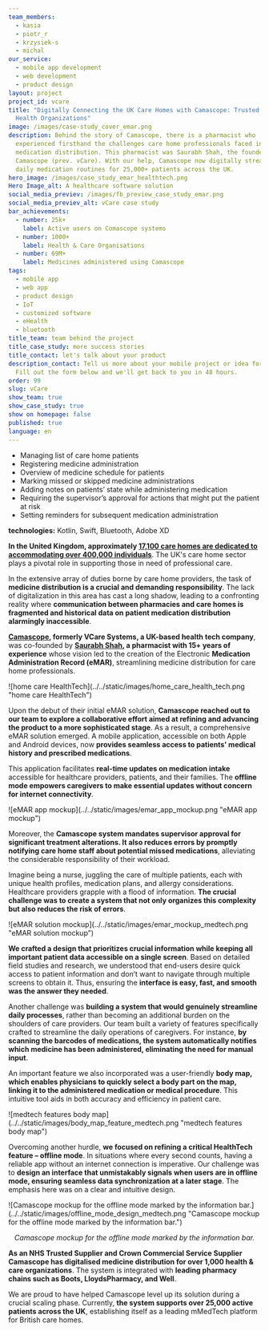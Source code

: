 ```yaml
---
team_members:
  - kasia
  - piotr_r
  - krzysiek-s
  - michal
our_service:
  - mobile app development
  - web development
  - product design
layout: project
project_id: vcare
title: "Digitally Connecting the UK Care Homes with Camascope: Trusted by 1000+
  Health Organizations"
image: /images/case-study_cover_emar.png
description: Behind the story of Camascope, there is a pharmacist who
  experienced firsthand the challenges care home professionals faced in
  medication distribution. This pharmacist was Saurabh Shah, the founder of
  Camascope (prev. vCare). With our help, Camascope now digitally streamlines
  daily medication routines for 25,000+ patients across the UK.
hero_image: /images/case_study_emar_healthtech.png
Hero Image_alt: A healthcare software solution
social_media_previev: /images/fb_preview_case_study_emar.png
social_media_previev_alt: vCare case study
bar_achievements:
  - number: 25k+
    label: Active users on Comascope systems
  - number: 1000+
    label: Health & Care Organisations
  - number: 69M+
    label: Medicines administered using Camascope
tags:
  - mobile app
  - web app
  - product design
  - IoT
  - customized software
  - eHealth
  - bluetooth
title_team: team behind the project
title_case_study: more success stories
title_contact: let's talk about your product
description_contact: Tell us more about your mobile project or idea for an app.
  Fill out the form below and we'll get back to you in 48 hours.
order: 99
slug: vCare
show_team: true
show_case_study: true
show on homepage: false
published: true
language: en
---
```

<TitleWithIcon sectionTitle="main features developed by Bright Inventions" titleIcon="/images/main_features_icon.png" titleIconAlt="features" />

* Managing list of care home patients 
* Registering medicine administration
* Overview of medicine schedule for patients
* Marking missed or skipped medicine administrations
* Adding notes on patients’ state while administering medication
* Requiring the supervisor’s approval for actions that might put the patient at risk
* Setting reminders for subsequent medication administration

<TitleWithIcon sectionTitle="technologies" titleIcon="/images/skills.svg" titleIconAlt="stack" />

<Gallery images='[{"src":"/images/kotlin.png","alt":"Kotlin"},{"src":"/images/swift.png","alt":"Swift"},{"src":"/images/adobexdstack_logo.png","alt":"Adobe XD"},{"src":"/images/bluetooth_stack_logo.svg","alt":"Bluetooth"}]' />

**technologies:** Kotlin, Swift, Bluetooth, Adobe XD

<TitleWithIcon sectionTitle="problem: patients put at risk due to inefficient medicine distribution" titleIcon="/images/three_flags.svg" titleIconAlt="problem" />

**In the United Kingdom, approximately [17,100 care homes are dedicated to accommodating over 400,000 individuals](https://www.braemarfinance.co.uk/s/insights/blog/facts-figures-uk-care-home-sector-MCXEQ2ZU7QKVFOBOP272VSXJDDWQ#:~:text=The%20care%20home%20sector%20in,after%20more%20than%20400%2C000%20people.)**. The UK's care home sector plays a pivotal role in supporting those in need of professional care.

In the extensive array of duties borne by care home providers, the task of **medicine distribution is a crucial and demanding responsibility**. The lack of digitalization in this area has cast a long shadow, leading to a confronting reality where **communication between pharmacies and care homes is fragmented and historical data on patient medication distribution alarmingly inaccessible**. 

<TitleWithIcon sectionTitle="solution: a system that helps control medicine distribution" titleIcon="/images/goal_title_section.png" titleIconAlt="solution" />

**[Camascope](https://www.camascope.com/), formerly VCare Systems, a UK-based health tech company**, was co-founded by **[Saurabh Shah](https://blog.camascope.com/resources/post/the-camascope-story), a pharmacist with 15+ years of experience** whose vision led to the creation of the Electronic **Medication Administration Record (eMAR)**, streamlining medicine distribution for care home professionals.

<div className="image">![home care HealthTech](../../static/images/home_care_health_tech.png "home care HealthTech")</div>

Upon the debut of their initial eMAR solution, **Camascope reached out to our team to explore a collaborative effort aimed at refining and advancing the product to a more sophisticated stage**. As a result, a comprehensive eMAR solution emerged. A mobile application, accessible on both Apple and Android devices, now **provides seamless access to patients' medical history and prescribed medications**.

This application facilitates **real-time updates on medication intake** accessible for healthcare providers, patients, and their families. The **offline mode empowers caregivers to make essential updates without concern for internet connectivity**.

<div className="image">![eMAR app mockup](../../static/images/emar_app_mockup.png "eMAR app mockup")</div>

Moreover, the **Camascope system mandates supervisor approval for significant treatment alterations. It also reduces errors by promptly notifying care home staff about potential missed medications**, alleviating the considerable responsibility of their workload.

<TitleWithIcon sectionTitle="challenge: making a data-heavy and multifunctional system an intuitive one" titleIcon="/images/gearwheel.svg" titleIconAlt="challenge" />

Imagine being a nurse, juggling the care of multiple patients, each with unique health profiles, medication plans, and allergy considerations. Healthcare providers grapple with a flood of information. **The crucial challenge was to create a system that not only organizes this complexity but also reduces the risk of errors**.

<div className="image">![eMAR solution mockup](../../static/images/emar_mockup_medtech.png "eMAR solution mockup")</div>

**We crafted a design that prioritizes crucial information while keeping all important patient data accessible on a single screen**. Based on detailed field studies and research, we understood that end-users desire quick access to patient information and don’t want to navigate through multiple screens to obtain it. Thus, ensuring the **interface is easy, fast, and smooth was the answer they needed**.

Another challenge was **building a system that would genuinely streamline daily processes**, rather than becoming an additional burden on the shoulders of care providers. Our team built a variety of features specifically crafted to streamline the daily operations of caregivers. For instance, **by scanning the barcodes of medications, the system automatically notifies which medicine has been administered, eliminating the need for manual input**. 

An important feature we also incorporated was a user-friendly **body map, which enables physicians to quickly select a body part on the map, linking it to the administered medication or medical procedure**. This intuitive tool aids in both accuracy and efficiency in patient care.

<div className="image">![medtech features body map](../../static/images/body_map_feature_medtech.png "medtech features body map")</div>

Overcoming another hurdle, **we focused on refining a critical HealthTech feature – offline mode**. In situations where every second counts, having a reliable app without an internet connection is imperative. Our challenge was to **design an interface that unmistakably signals when users are in offline mode, ensuring seamless data synchronization at a later stage**. The emphasis here was on a clear and intuitive design.

<div className="image">![Camascope mockup for the offline mode marked by the information bar.](../../static/images/offline_mode_design_medtech.png "Camascope mockup for the offline mode marked by the information bar.")</div>

*<center>Camascope mockup for the offline mode marked by the information bar.</center>*

<TitleWithIcon sectionTitle="result: successful scaling with over 1,000 health &amp; care organization customers" titleIcon="/images/results_icon_title_small.png" titleIconAlt="result" />

**As an NHS Trusted Supplier and Crown Commercial Service Supplier Camascope has digitalised medicine distribution for over 1,000 health & care organizations**. The system is integrated with **leading pharmacy chains such as Boots, LloydsPharmacy, and Well**.

We are proud to have helped Camascope level up its solution during a crucial scaling phase. Currently, **the system supports over 25,000 active patients across the UK**, establishing itself as a leading mMedTech platform for British care homes.
